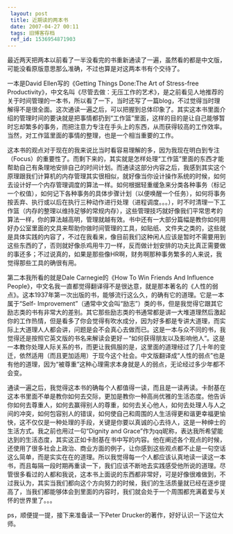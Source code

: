 ```yaml
---
 layout: post
 title: 近期读的两本书
 date: 2007-04-27 00:11
 tags: 旧博客存档
 ref_id: 1536954871903
---
```

最近两天把两本以前看了一半没看完的书重新通读了一遍，虽然看的都是中文版，可能没看原版意思那么准确，不过也算是对这两本书有个交待了。



一本是David Ellen写的《Getting Things Done:The Art of Stress-free
Productivity》，中文名叫《尽管去做：无压工作的艺术》，是之前看见人地推荐的关于时间管理的一本书，所以看了一下，当时还写了一篇blog，不过觉得当时理解得不是很全面。这次通读一遍之后，可以把握到总体印象了。其实这本书里面介绍的管理时间的要诀就是把事情都扔到“工作篮”里面，这样的目的是让自己能够暂时忘却繁多的事务，而把注意力专注在手头上的东西，从而获得较高的工作效率。当然，对工作篮里面的事情的整理，也是一个相当重要的工作。



这本书的观点对于现在的我来说比当时看容易理解的多，因为我现在明白到专注（Focus）的重要性了。而剩下来的，其实就是怎样处理“工作篮”里面的东西才能帮助自己有条理地安排自己的时间计划。而通读这部分内容之后，我感到其实这个原理跟我们计算机的内存管理其实很相似，就好像当你设计操作系统的时候，如何去设计好一个内存管理调度的算法一样。如何根据轻重缓急来分类各种事务（标记一个权值），如何记下各种事务的具体步骤计划（以便唤醒一个任务），如何将事务按丢弃、执行或以后在执行三种动作进行处理（进程调度。。。），时不时清理一下工作篮（内存的整理以维持足够的常规内存），这些管理技巧就好像我们平常思考的算法一样，你的算法越高明，管理就越有效。书中还有一大部分篇幅是教你如何用好办公室里面的文具来帮助你做时间管理的工具，如贴纸、文件夹之类的，这些就是具体实践的内容了，不过在我看来，像目前我们这种闲人应该是暂时不需要用到这些东西的了，否则就好像杀鸡用牛刀一样，反而做计划安排的功夫比真正需要做的事还多；不过说真的，如果是那些像HR啊，财务啊那种事务繁多的人来说，我觉得那些工具的确很有用。



第二本我所看的就是Dale Carnegie的《How To Win Friends And Influence
People》，中文名我一直都觉得翻译得不是很达意，就是那本著名的《人性的弱点》。这本1937年第一次出版的书，能够流行这么久，的确有它的道理。它是一本属于“Self-
Improvement”（通常中文会叫“励志”）类的书，但是我觉得它跟其它励志类的书有非常大的差别。其它那些励志类的书通常都是讲一大堆道理然后激起你的工作热情，但是看多了你会觉得有吹水成分，因为好多都是专讲大道理，而实际上大道理人人都会讲，问题是会不会真心去做而已。这是一本与众不同的书，我觉得还是按照它英文版的书名来解读会更好－“如何获得朋友以及影响他人”。这是一本教你处理人际关系的书，而更让我佩服的是，这里面的道理经过了几十年的变迁，依然适用（而且更加适用）于现今这个社会。中文版翻译成“人性的弱点”也是有他的道理，因为“被尊重”这种心理需求本身就是人的弱点，无论经过多少年都不会变。



通读一遍之后，我觉得这本书的确每个人都值得一读，而且是一读再读。卡耐基在这本书里面不单是教你如何去交际，更加是教你一种高尚优雅的生活态度。他告诉你如何去尊重人，如何去赢得别人的尊重，如何去关心他人，如何去处理人与人之间的冲突，如何包容别人的错误，如何使自己和周围的人生活得更和谐更幸福更愉快，这不仅仅是一种处理的手段，关键是你要以真诚的心去待人，这是一种绅士的生活方式。我之前也用过一句“Dignity
and
Grace”作为qq昵称，表达我所希望能达到的生活态度，其实这正如卡耐基在书中写的内容。他在阐述各个观点的时候，还使用了很多社会上政治、商业方面的例子，让你感到这些观点都不止是一句空话这么简单，而是实实在在的道理。所以我觉得每一个人都应该认真地读一读这一本书，而且每隔一段时期再重读一下，我们应该不断地去实践感受他所说的道理。尽管很多看过的人都和我说，这本书上面说的东西都非常好，可是好像很难做到，不过我认为，其实当我们都向这个方向努力的时候，我们的生活质量就已经在逐步提高了，当我们都能够体会到里面的内容时，我们就会处于一个周围都充满着爱与关怀的世界里了。。。





ps，顺便提一提，接下来准备读一下Peter Drucker的著作，好好认识一下这位大师。

